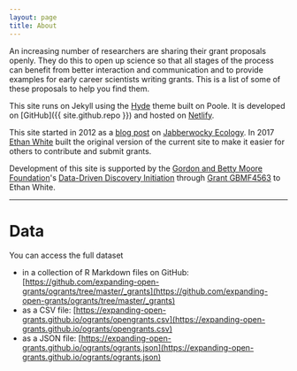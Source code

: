 ```yaml
---
layout: page
title: About
---
```


An increasing number of researchers are sharing their grant proposals openly.
They do this to open up science so that all stages of the process can benefit from better interaction and communication and to provide examples for early career scientists writing grants.
This is a list of some of these proposals to help you find them.

This site runs on Jekyll using the [Hyde](http://hyde.getpoole.com) theme built on Poole.
It is developed on [GitHub]({{ site.github.repo }}) and hosted on [Netlify](https://www.netlify.com/).

This site started in 2012 as a [blog post](https://jabberwocky.weecology.org/2012/08/10/a-list-of-publicly-available-grant-proposals-in-the-biological-sciences/) on [Jabberwocky Ecology](https://jabberwocky.weecology.org/).
In 2017 [Ethan White](http://ethanwhite.org) built the original version of the current site to make it easier for others to contribute and submit grants.

Development of this site is supported by the [Gordon and Betty Moore Foundation](https://www.moore.org/)'s [Data-Driven Discovery Initiation](https://www.moore.org/initiative-strategy-detail?initiativeId=data-driven-discovery) through [Grant GBMF4563](https://www.moore.org/grant-detail?grantId=GBMF4563) to Ethan White.

------

# Data

You can access the full dataset 

- in a collection of R Markdown files on GitHub: [https://github.com/expanding-open-grants/ogrants/tree/master/_grants](https://github.com/expanding-open-grants/ogrants/tree/master/_grants)
- as a CSV file: [https://expanding-open-grants.github.io/ogrants/opengrants.csv](https://expanding-open-grants.github.io/ogrants/opengrants.csv)
- as a JSON file: [https://expanding-open-grants.github.io/ogrants/ogrants.json](https://expanding-open-grants.github.io/ogrants/ogrants.json)
